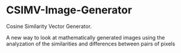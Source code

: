 # CSIMV-Image-Generator
Cosine Similarity Vector Generator.

A new way to look at mathematically generated images using the analyzation of the similarities and differences between pairs of pixels

